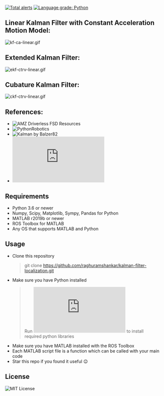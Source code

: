 [![Total alerts](https://img.shields.io/lgtm/alerts/g/raghuramshankar/kalman-filter-localization.svg?logo=lgtm&logoWidth=18)](https://lgtm.com/projects/g/raghuramshankar/kalman-filter-localization/alerts/)
[![Language grade: Python](https://img.shields.io/lgtm/grade/python/g/raghuramshankar/kalman-filter-localization.svg?logo=lgtm&logoWidth=18)](https://lgtm.com/projects/g/raghuramshankar/kalman-filter-localization/context:python)

## Linear Kalman Filter with Constant Acceleration Motion Model:

![kf-ca-linear.gif](https://github.com/raghuramshankar/kalman-filter-localization/blob/master/gifs/kf_ca_linear.gif)

## Extended Kalman Filter:

![ekf-ctrv-linear.gif](https://github.com/raghuramshankar/kalman-filter-localization/blob/master/gifs/ekf_ctrv_linear.gif)

## Cubature Kalman Filter:

![ckf-ctrv-linear.gif](https://github.com/raghuramshankar/kalman-filter-localization/blob/master/gifs/ckf_ctrv_linear.gif)

## References:

- ![AMZ Driverless FSD Resources](https://github.com/AMZ-Driverless/fsd-resources)
- ![PythonRobotics](https://github.com/AtsushiSakai/PythonRobotics)
- ![Kalman by Balzer82](https://github.com/balzer82/Kalman)
- ![Comparison and Evaluation of Advanced Motion Models for Vehicle Tracking](http://fusion.isif.org/proceedings/fusion08CD/papers/1569107835.pdf)

## Requirements

- Python 3.6 or newer
- Numpy, Scipy, Matplotlib, Sympy, Pandas for Python
- MATLAB r2019b or newer
- ROS Toolbox for MATLAB
- Any OS that supports MATLAB and Python

## Usage

- Clone this repository
  > git clone https://github.com/raghuramshankar/kalman-filter-localization.git
- Make sure you have Python installed
  > Run ![install.bat](https://github.com/raghuramshankar/sensor-fusion-nonlinear-filtering/blob/master/install.bat) to install required python libraries
- Make sure you have MATLAB installed with the ROS Toolbox
- Each MATLAB script file is a function which can be called with your main code
- Star this repo if you found it useful :wink:

## License

![MIT License](https://github.com/raghuramshankar/kalman-filter-localization/blob/master/LICENSE)
